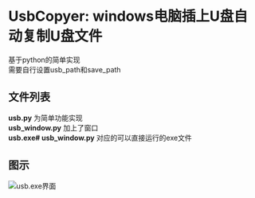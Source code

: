 # UsbCopyer: windows电脑插上U盘自动复制U盘文件  

基于python的简单实现<br>
需要自行设置usb_path和save_path

## 文件列表
**usb.py**  为简单功能实现<br>
**usb_window.py**  加上了窗口<br>
**usb.exe# usb_window.py**  对应的可以直接运行的exe文件<br>

## 图示
![usb.exe界面](https://github.com/tiantianwahaha/UsbCopyer/blob/master/example.png)  
